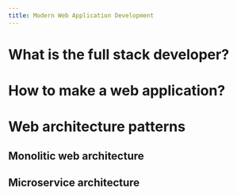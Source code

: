 ```yaml
---
title: Modern Web Application Development
---
```


# What is the full stack developer?

# How to make a web application?

# Web architecture patterns

## Monolitic web architecture

## Microservice architecture
